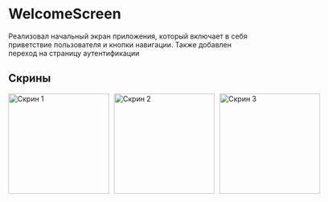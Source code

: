 # WelcomeScreen
Реализовал начальный экран приложения, который включает в себя приветствие пользователя и кнопки навигации. Также добавлен переход на страницу аутентификации

## Скрины
<div style="display: flex; gap: 10px;">
    <img src="https://github.com/user-attachments/assets/39d130ee-e512-4462-9bdc-bd659f9df4df" alt="Скрин 1" width="200">
    <img src="https://github.com/user-attachments/assets/8b583c43-e934-4c37-a848-d6ed080f5a32" alt="Скрин 2" width="200">
    <img src="ссылка_на_скрин3" alt="Скрин 3" width="200">
</div>
